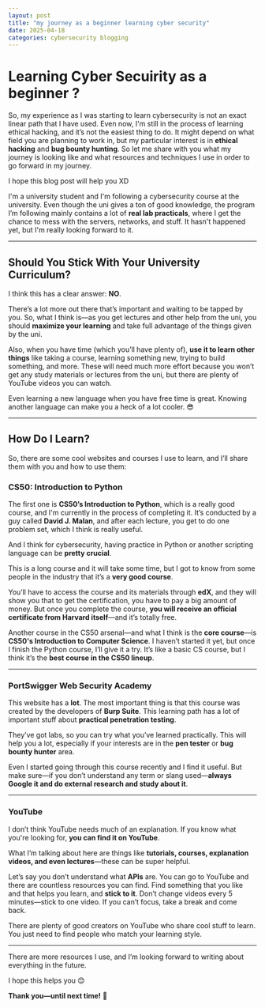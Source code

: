 ```yaml
---
layout: post
title: "my journey as a beginner learning cyber security"
date: 2025-04-18
categories: cybersecurity blogging
---
```


# Learning Cyber Secuirity as a beginner ?

So, my experience as I was starting to learn cybersecurity is not an exact linear path that I have used. Even now, I'm still in the process of learning ethical hacking, and it’s not the easiest thing to do. It might depend on what field you are planning to work in, but my particular interest is in **ethical hacking** and **bug bounty hunting**. So let me share with you what my journey is looking like and what resources and techniques I use in order to go forward in my journey.

I hope this blog post will help you XD

I'm a university student and I'm following a cybersecurity course at the university. Even though the uni gives a ton of good knowledge, the program I’m following mainly contains a lot of **real lab practicals**, where I get the chance to mess with the servers, networks, and stuff. It hasn't happened yet, but I'm really looking forward to it.

---

## Should You Stick With Your University Curriculum?

I think this has a clear answer: **NO**.

There’s a lot more out there that’s important and waiting to be tapped by you. So, what I think is—as you get lectures and other help from the uni, you should **maximize your learning** and take full advantage of the things given by the uni.

Also, when you have time (which you’ll have plenty of), **use it to learn other things** like taking a course, learning something new, trying to build something, and more. These will need much more effort because you won’t get any study materials or lectures from the uni, but there are plenty of YouTube videos you can watch.

Even learning a new language when you have free time is great. Knowing another language can make you a heck of a lot cooler. 😎

---

## How Do I Learn?

So, there are some cool websites and courses I use to learn, and I’ll share them with you and how to use them:

### CS50: Introduction to Python

The first one is **CS50’s Introduction to Python**, which is a really good course, and I'm currently in the process of completing it. It’s conducted by a guy called **David J. Malan**, and after each lecture, you get to do one problem set, which I think is really useful.

And I think for cybersecurity, having practice in Python or another scripting language can be **pretty crucial**.

This is a long course and it will take some time, but I got to know from some people in the industry that it’s a **very good course**.

You’ll have to access the course and its materials through **edX**, and they will show you that to get the certification, you have to pay a big amount of money. But once you complete the course, **you will receive an official certificate from Harvard itself**—and it’s totally free.

Another course in the CS50 arsenal—and what I think is the **core course**—is **CS50's Introduction to Computer Science**. I haven’t started it yet, but once I finish the Python course, I’ll give it a try. It’s like a basic CS course, but I think it’s the **best course in the CS50 lineup**.

---

### PortSwigger Web Security Academy

This website has a **lot**. The most important thing is that this course was created by the developers of **Burp Suite**. This learning path has a lot of important stuff about **practical penetration testing**.

They’ve got labs, so you can try what you’ve learned practically. This will help you a lot, especially if your interests are in the **pen tester** or **bug bounty hunter** area.

Even I started going through this course recently and I find it useful. But make sure—if you don’t understand any term or slang used—**always Google it and do external research and study about it**.

---

### YouTube

I don’t think YouTube needs much of an explanation. If you know what you're looking for, **you can find it on YouTube**.

What I’m talking about here are things like **tutorials, courses, explanation videos, and even lectures**—these can be super helpful.

Let’s say you don’t understand what **APIs** are. You can go to YouTube and there are countless resources you can find. Find something that you like and that helps you learn, and **stick to it**. Don’t change videos every 5 minutes—stick to one video. If you can’t focus, take a break and come back.

There are plenty of good creators on YouTube who share cool stuff to learn. You just need to find people who match your learning style.

---

There are more resources I use, and I’m looking forward to writing about everything in the future.

I hope this helps you 😊

**Thank you—until next time!** 👋
